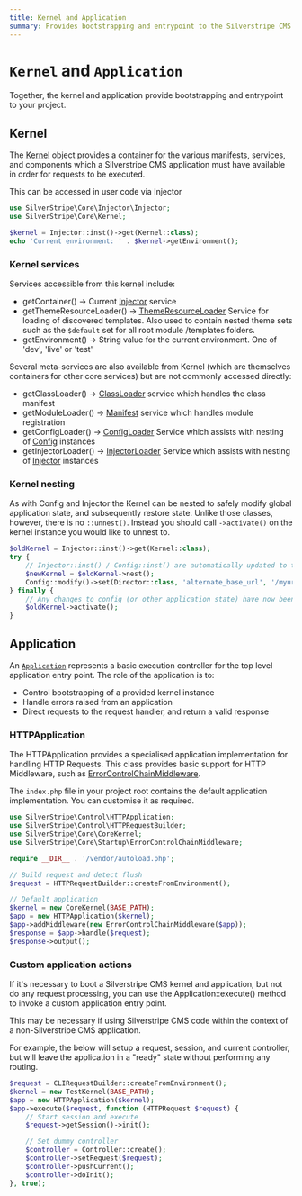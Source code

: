```yaml
---
title: Kernel and Application
summary: Provides bootstrapping and entrypoint to the Silverstripe CMS application
---
```


# `Kernel` and `Application`

Together, the kernel and application provide bootstrapping and entrypoint to your project.

## Kernel

The [Kernel](api:SilverStripe\Core\Kernel) object provides a container for the various manifests, services, and components
which a Silverstripe CMS application must have available in order for requests to be executed.

This can be accessed in user code via Injector

```php
use SilverStripe\Core\Injector\Injector;
use SilverStripe\Core\Kernel;

$kernel = Injector::inst()->get(Kernel::class);
echo 'Current environment: ' . $kernel->getEnvironment();
```

### Kernel services

Services accessible from this kernel include:

- getContainer() -> Current [Injector](api:SilverStripe\Core\Injector\Injector) service
- getThemeResourceLoader() -> [ThemeResourceLoader](api:SilverStripe\View\ThemeResourceLoader) Service for loading of discovered templates.
    Also used to contain nested theme sets such as the `$default` set for all root module /templates folders.
- getEnvironment() -> String value for the current environment. One of 'dev', 'live' or 'test'

Several meta-services are also available from Kernel (which are themselves containers for
other core services) but are not commonly accessed directly:

- getClassLoader() -> [ClassLoader](api:SilverStripe\Core\Manifest\ClassLoader) service which handles the class manifest
- getModuleLoader() -> [Manifest](api:SilverStripe\Core\Manifest) service which handles module registration
- getConfigLoader() -> [ConfigLoader](api:SilverStripe\Core\Config\ConfigLoader) Service which assists with nesting of [Config](api:SilverStripe\Core\Config\Config) instances
- getInjectorLoader() -> [InjectorLoader](api:SilverStripe\Core\Injector\InjectorLoader) Service which assists with nesting of [Injector](api:SilverStripe\Core\Injector\Injector) instances

### Kernel nesting

As with Config and Injector the Kernel can be nested to safely modify global application state,
and subsequently restore state. Unlike those classes, however, there is no `::unnest()`. Instead
you should call `->activate()` on the kernel instance you would like to unnest to.

```php
$oldKernel = Injector::inst()->get(Kernel::class);
try {
    // Injector::inst() / Config::inst() are automatically updated to the new kernel
    $newKernel = $oldKernel->nest();
    Config::modify()->set(Director::class, 'alternate_base_url', '/myurl');
} finally {
    // Any changes to config (or other application state) have now been reverted
    $oldKernel->activate();
}
```

## Application

An [`Application`](api:SilverStripe\Core\Application) represents a basic execution controller for the top level application entry point.
The role of the application is to:

- Control bootstrapping of a provided kernel instance
- Handle errors raised from an application
- Direct requests to the request handler, and return a valid response

### HTTPApplication

The HTTPApplication provides a specialised application implementation for handling HTTP Requests.
This class provides basic support for HTTP Middleware, such as [ErrorControlChainMiddleware](api:SilverStripe\Core\Startup\ErrorControlChainMiddleware).

The `index.php` file in your project root contains the default application implementation.
You can customise it as required.

```php
use SilverStripe\Control\HTTPApplication;
use SilverStripe\Control\HTTPRequestBuilder;
use SilverStripe\Core\CoreKernel;
use SilverStripe\Core\Startup\ErrorControlChainMiddleware;

require __DIR__ . '/vendor/autoload.php';

// Build request and detect flush
$request = HTTPRequestBuilder::createFromEnvironment();

// Default application
$kernel = new CoreKernel(BASE_PATH);
$app = new HTTPApplication($kernel);
$app->addMiddleware(new ErrorControlChainMiddleware($app));
$response = $app->handle($request);
$response->output();
```

### Custom application actions

If it's necessary to boot a Silverstripe CMS kernel and application, but not do any
request processing, you can use the Application::execute() method to invoke a custom
application entry point.

This may be necessary if using Silverstripe CMS code within the context of a non-Silverstripe CMS
application.

For example, the below will setup a request, session, and current controller,
but will leave the application in a "ready" state without performing any
routing.

```php
$request = CLIRequestBuilder::createFromEnvironment();
$kernel = new TestKernel(BASE_PATH);
$app = new HTTPApplication($kernel);
$app->execute($request, function (HTTPRequest $request) {
    // Start session and execute
    $request->getSession()->init();

    // Set dummy controller
    $controller = Controller::create();
    $controller->setRequest($request);
    $controller->pushCurrent();
    $controller->doInit();
}, true);
```
